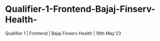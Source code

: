 # Qualifier-1-Frontend-Bajaj-Finserv-Health-
Qualifier 1 | Frontend | Bajaj Finserv Health | 19th May'23
